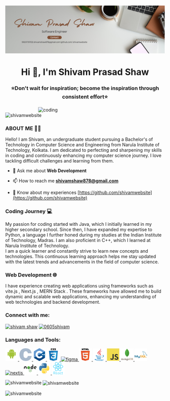 <p> <img border-radius="10px" src="banner2.png" alt="banner" /> </p>
<h1 align="center">Hi 👋, I'm Shivam Prasad Shaw</h1>
<h3 align="center">⭐Don't wait for inspiration; become the inspiration through consistent effort⭐</h3>

<img align="right" alt="coding" width="400" src="https://user-images.githubusercontent.com/55389276/140866485-8fb1c876-9a8f-4d6a-98dc-08c4981eaf70.gif"> 
<p align="left"> <img src="https://komarev.com/ghpvc/?username=shivamwebsite&label=Profile%20views&color=0e75b6&style=flat" alt="shivamwebsite" /> </p>
<h3 align="left">ABOUT ME 👨‍💻</h3>
Hello! I am Shivam, an undergraduate student pursuing a Bachelor's of Technology in Computer Science and Engineering from Narula Institute of Technology, Kolkata.  I am dedicated to perfecting and sharpening my skills in coding and continuously enhancing my computer science journey. I love tackling difficult challenges and learning from them.

- 💬 Ask me about **Web Development**

- 📫 How to reach me **shivamshaw878@gmail.com**

- 📄 Know about my experiences [https://github.com/shivamwebsite](https://github.com/shivamwebsite)

<h3 align="left">Coding Journey 💻</h3>
<p align="left">My passion for coding started with Java, which I initially learned in my higher secondary school. Since then, I have expanded my expertise to Python, a language I further honed during my studies at the Indian Institute of Technology, Madras. I am also proficient in C++, which I learned at Narula Institute of Technology.<br>
I am a quick learner and constantly strive to learn new concepts and technologies. This continuous learning approach helps me stay updated with the latest trends and advancements in the field of computer science.</p>
<h3 align="left">Web Development 🌐</h3>
<p align="left">I have experience creating web applications using frameworks such as vite.js , Next.js , MERN Stack . These frameworks have allowed me to build dynamic and scalable web applications, enhancing my understanding of web technologies and backend development.</p>
<h3 align="left">Connect with me:</h3>
<p align="left">
<a href="https://linkedin.com/in/shivam shaw" target="blank"><img align="center" src="https://raw.githubusercontent.com/rahuldkjain/github-profile-readme-generator/master/src/images/icons/Social/linked-in-alt.svg" alt="shivam shaw" height="30" width="40" /></a>
<a href="https://instagram.com/0605shivam" target="blank"><img align="center" src="https://raw.githubusercontent.com/rahuldkjain/github-profile-readme-generator/master/src/images/icons/Social/instagram.svg" alt="0605shivam" height="30" width="40" /></a>
</p>

<h3 align="left">Languages and Tools:</h3>
<p align="left"> <a href="https://developer.android.com" target="_blank" rel="noreferrer"> <img src="https://raw.githubusercontent.com/devicons/devicon/master/icons/android/android-original-wordmark.svg" alt="android" width="40" height="40"/> </a> <a href="https://www.cprogramming.com/" target="_blank" rel="noreferrer"> <img src="https://raw.githubusercontent.com/devicons/devicon/master/icons/c/c-original.svg" alt="c" width="40" height="40"/> </a> <a href="https://www.w3schools.com/cpp/" target="_blank" rel="noreferrer"> <img src="https://raw.githubusercontent.com/devicons/devicon/master/icons/cplusplus/cplusplus-original.svg" alt="cplusplus" width="40" height="40"/> </a> <a href="https://www.w3schools.com/css/" target="_blank" rel="noreferrer"> <img src="https://raw.githubusercontent.com/devicons/devicon/master/icons/css3/css3-original-wordmark.svg" alt="css3" width="40" height="40"/> </a> <a href="https://www.figma.com/" target="_blank" rel="noreferrer"> <img src="https://www.vectorlogo.zone/logos/figma/figma-icon.svg" alt="figma" width="40" height="40"/> </a> <a href="https://www.w3.org/html/" target="_blank" rel="noreferrer"> <img src="https://raw.githubusercontent.com/devicons/devicon/master/icons/html5/html5-original-wordmark.svg" alt="html5" width="40" height="40"/> </a> <a href="https://www.java.com" target="_blank" rel="noreferrer"> <img src="https://raw.githubusercontent.com/devicons/devicon/master/icons/java/java-original.svg" alt="java" width="40" height="40"/> </a> <a href="https://developer.mozilla.org/en-US/docs/Web/JavaScript" target="_blank" rel="noreferrer"> <img src="https://raw.githubusercontent.com/devicons/devicon/master/icons/javascript/javascript-original.svg" alt="javascript" width="40" height="40"/> </a> <a href="https://www.mongodb.com/" target="_blank" rel="noreferrer"> <img src="https://raw.githubusercontent.com/devicons/devicon/master/icons/mongodb/mongodb-original-wordmark.svg" alt="mongodb" width="40" height="40"/> </a> <a href="https://www.mysql.com/" target="_blank" rel="noreferrer"> <img src="https://raw.githubusercontent.com/devicons/devicon/master/icons/mysql/mysql-original-wordmark.svg" alt="mysql" width="40" height="40"/> </a> <a href="https://nextjs.org/" target="_blank" rel="noreferrer"> <img src="https://cdn.worldvectorlogo.com/logos/nextjs-2.svg" alt="nextjs" width="40" height="40"/> </a> <a href="https://nodejs.org" target="_blank" rel="noreferrer"> <img src="https://raw.githubusercontent.com/devicons/devicon/master/icons/nodejs/nodejs-original-wordmark.svg" alt="nodejs" width="40" height="40"/> </a> <a href="https://www.python.org" target="_blank" rel="noreferrer"> <img src="https://raw.githubusercontent.com/devicons/devicon/master/icons/python/python-original.svg" alt="python" width="40" height="40"/> </a> <a href="https://reactjs.org/" target="_blank" rel="noreferrer"> <img src="https://raw.githubusercontent.com/devicons/devicon/master/icons/react/react-original-wordmark.svg" alt="react" width="40" height="40"/> </a> </p>

<p><img align="left" src="https://github-readme-stats.vercel.app/api/top-langs?username=shivamwebsite&show_icons=true&locale=en&layout=compact" alt="shivamwebsite" /></p>

<p>&nbsp;<img align="center" src="https://github-readme-stats.vercel.app/api?username=shivamwebsite&show_icons=true&locale=en" alt="shivamwebsite" /></p>

<p><img align="center" src="https://github-readme-streak-stats.herokuapp.com/?user=shivamwebsite&" alt="shivamwebsite" /></p>
